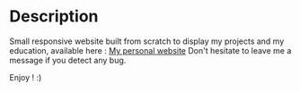 # Description

Small responsive website built from scratch to display my projects and my education, available here : [My personal website](https://helenhsn.github.io/)
Don't hesitate to leave me a message if you detect any bug.

Enjoy ! :)
